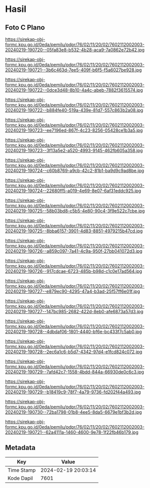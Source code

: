 # Hasil

## Foto C Plano

https://sirekap-obj-formc.kpu.go.id/0eda/pemilu/pdpr/76/02/11/20/02/7602112002003-20240219-190720--05fa83e8-b532-4b28-aca9-7a0862e72b42.jpg

https://sirekap-obj-formc.kpu.go.id/0eda/pemilu/pdpr/76/02/11/20/02/7602112002003-20240219-190721--3b6c463d-7ee5-409f-b6f5-f5a6027be928.jpg

https://sirekap-obj-formc.kpu.go.id/0eda/pemilu/pdpr/76/02/11/20/02/7602112002003-20240219-190722--0dce3d48-8b10-4a4c-abeb-7882f3615574.jpg

https://sirekap-obj-formc.kpu.go.id/0eda/pemilu/pdpr/76/02/11/20/02/7602112002003-20240219-190722--b884fe40-519a-439e-81d7-557c863b2a08.jpg

https://sirekap-obj-formc.kpu.go.id/0eda/pemilu/pdpr/76/02/11/20/02/7602112002003-20240219-190723--ee7196ed-867f-4c23-8256-05428ce1b3a5.jpg

https://sirekap-obj-formc.kpu.go.id/0eda/pemilu/pdpr/76/02/11/20/02/7602112002003-20240219-190723--3f13a5e2-a520-4993-9145-462fb605a358.jpg

https://sirekap-obj-formc.kpu.go.id/0eda/pemilu/pdpr/76/02/11/20/02/7602112002003-20240219-190724--c60b8769-a9cb-42c2-81b1-ba9d9c9ad8be.jpg

https://sirekap-obj-formc.kpu.go.id/0eda/pemilu/pdpr/76/02/11/20/02/7602112002003-20240219-190724--22680ff5-a019-4e69-8e07-6af31eddc925.jpg

https://sirekap-obj-formc.kpu.go.id/0eda/pemilu/pdpr/76/02/11/20/02/7602112002003-20240219-190725--58b03bd8-c5b5-4e80-90c4-3f9e522c7cbe.jpg

https://sirekap-obj-formc.kpu.go.id/0eda/pemilu/pdpr/76/02/11/20/02/7602112002003-20240219-190725--8bba6157-3901-4d83-8851-4979215b47cd.jpg

https://sirekap-obj-formc.kpu.go.id/0eda/pemilu/pdpr/76/02/11/20/02/7602112002003-20240219-190726--a859c097-7a41-4c9a-950f-27bb041072d3.jpg

https://sirekap-obj-formc.kpu.go.id/0eda/pemilu/pdpr/76/02/11/20/02/7602112002003-20240219-190726--917cdcae-6723-485b-b98d-c1c0e17ad564.jpg

https://sirekap-obj-formc.kpu.go.id/0eda/pemilu/pdpr/76/02/11/20/02/7602112002003-20240219-190727--e879ec90-4295-47a4-b3ad-25f57ff6e01f.jpg

https://sirekap-obj-formc.kpu.go.id/0eda/pemilu/pdpr/76/02/11/20/02/7602112002003-20240219-190727--147bc985-2682-422d-8eb0-afe6873a57d3.jpg

https://sirekap-obj-formc.kpu.go.id/0eda/pemilu/pdpr/76/02/11/20/02/7602112002003-20240219-190728--4dbdaf06-1801-4440-bf6e-bc433f7c5ab0.jpg

https://sirekap-obj-formc.kpu.go.id/0eda/pemilu/pdpr/76/02/11/20/02/7602112002003-20240219-190728--2ec6a1c6-b5d7-4342-97d4-e1fcd824c072.jpg

https://sirekap-obj-formc.kpu.go.id/0eda/pemilu/pdpr/76/02/11/20/02/7602112002003-20240219-190729--7afd42c7-1558-4bdd-844a-66930de0c6c3.jpg

https://sirekap-obj-formc.kpu.go.id/0eda/pemilu/pdpr/76/02/11/20/02/7602112002003-20240219-190729--b18419c9-78f7-4a79-9736-fd202f44a493.jpg

https://sirekap-obj-formc.kpu.go.id/0eda/pemilu/pdpr/76/02/11/20/02/7602112002003-20240219-190730--72ba1798-01b8-4ee5-8da5-6679e1bf3b2d.jpg

https://sirekap-obj-formc.kpu.go.id/0eda/pemilu/pdpr/76/02/11/20/02/7602112002003-20240219-190721--62a4111a-1460-4600-9e78-1f22fb46b179.jpg


## Metadata

| Key        | Value               |
| ---------- | ------------------- |
| Time Stamp | 2024-02-19 20:03:14 |
| Kode Dapil | 7601                |



